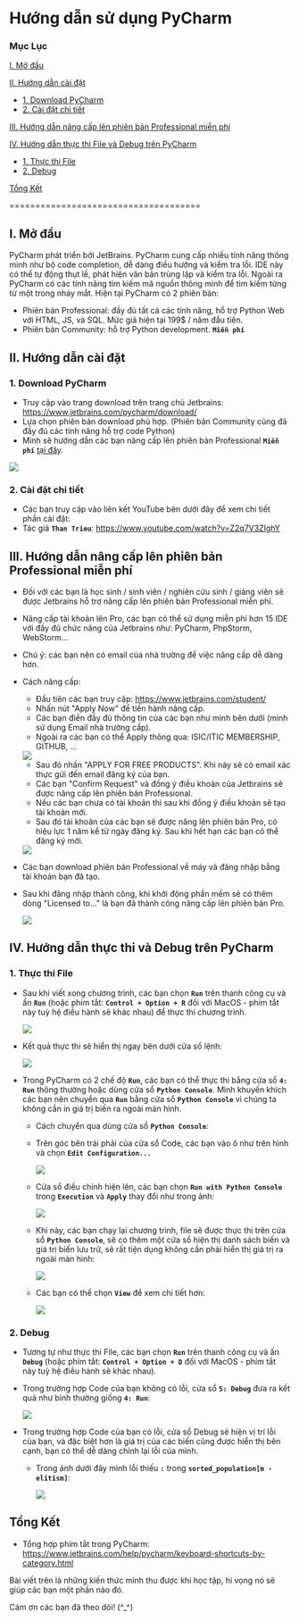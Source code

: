 # Hướng dẫn sử dụng PyCharm 
### Mục Lục 
[I. Mở đầu](#Modau)

[II. Hướng dẫn cài đặt](#Caidat)
- [1. Download PyCharm](#Download)
- [2. Cài đặt chi tiết](#Huongdancaidat)

[III. Hướng dẫn nâng cấp lên phiên bản Professional miễn phí](#Uppro)

[IV. Hướng dẫn thực thi File và Debug trên PyCharm](#Thucthi_debug)
- [1. Thực thi File](#Thucthi)
- [2. Debug](#Debug)

[Tổng Kết](#Tongket)

=====================================
<a name="Modau"></a>
## I. Mở đầu 
PyCharm phát triển bởi JetBrains. PyCharm cung cấp nhiều tính năng thông minh như bộ code completion, dễ dàng điều hướng và kiểm tra lỗi. IDE này có thể tự động thụt lề, phát hiện văn bản trùng lặp và kiểm tra lỗi. Ngoài ra PyCharm có các tính năng tìm kiếm mã nguồn thông minh để tìm kiếm từng từ một trong nháy mắt. 
Hiện tại PyCharm có 2 phiên bản:
- Phiên bản Professional: đầy đủ tất cả các tính năng, hỗ trợ Python Web với HTML, JS, và SQL. Mức giá hiện tại 199$ / năm đầu tiên.
- Phiên bản Community: hỗ trợ Python development. **`Miễn phí`**

<a name="Caidat"></a>
## II. Hướng dẫn cài đặt 
<a name="Download"></a>
### 1. Download PyCharm
- Truy cập vào trang download trên trang chủ Jetbrains: https://www.jetbrains.com/pycharm/download/
- Lựa chọn phiên bản download phù hợp. (Phiên bản Community cũng đã đầy đủ các tính năng hỗ trợ code Python)
- Mình sẽ hướng dẫn các bạn nâng cấp lên phiên bản Professional **`Miễn phí`** [tại đây](#Uppro).
<img src="https://i.imgur.com/H58ZEom.png">

<a name="Huongdancaidat"></a>
### 2. Cài đặt chi tiết 
- Các bạn truy cập vào liên kết YouTube bên dưới đây để xem chi tiết phần cài đặt: 
- Tác giả **`Than Trieu`**: https://www.youtube.com/watch?v=Z2q7V3ZIghY 

<a name="Uppro"></a>
## III. Hướng dẫn nâng cấp lên phiên bản Professional miễn phí
- Đối với các bạn là học sinh / sinh viên / nghiên cứu sinh / giảng viên sẽ được Jetbrains hỗ trợ nâng cấp lên phiên bản Professional miễn phí.
- Nâng cấp tài khoản lên Pro, các bạn có thể sử dụng miễn phí hơn 15 IDE với đầy đủ chức năng của Jetbrains như: PyCharm, PhpStorm, WebStorm...
- Chú ý: các bạn nên có email của nhà trường để việc nâng cấp dễ dàng hơn.
- Cách nâng cấp:
  - Đầu tiên các bạn truy cập: https://www.jetbrains.com/student/ 
  - Nhấn nút "Apply Now" để tiến hành nâng cấp.
  - Các bạn điền đầy đủ thông tin của các bạn như mình bên dưới (mình sử dụng Email nhà trường cấp).
  - Ngoài ra các bạn có thể Apply thông qua: ISIC/ITIC MEMBERSHIP, GITHUB, ...
  
  <img src="https://i.imgur.com/hlZCWwQ.png">
  
  - Sau đó nhấn "APPLY FOR FREE PRODUCTS". Khi này sẽ có email xác thực gửi đến email đăng ký của bạn.
  - Các bạn "Confirm Request" và đồng ý điều khoản của Jetbrains sẽ được nâng cấp lên phiên bản Professional.
  - Nếu các bạn chưa có tài khoản thì sau khi đồng ý điều khoản sẽ tạo tài khoản mới.
  - Sau đó tài khoản của các bạn sẽ được nâng lên phiên bản Pro, có hiệu lực 1 năm kể từ ngày đăng ký. Sau khi hết hạn các bạn có thể đăng ký mới.
   
   <img src="https://i.imgur.com/ZrzCsrU.png">

- Các bạn download phiên bản Professional về máy và đăng nhập bằng tài khoản bạn đã tạo. 
- Sau khi đăng nhập thành công, khi khởi động phần mềm sẽ có thêm dòng "Licensed to..." là bạn đã thành công nâng cấp lên phiên bản Pro.

    <img src="https://i.imgur.com/DbeN6gu.png">

<a name="Thucthi_debug"></a>
## IV. Hướng dẫn thực thi và Debug trên PyCharm
<a name="Thucthi"></a>
### 1. Thực thi File 
- Sau khi viết xong chương trình, các bạn chọn **`Run`** trên thanh công cụ và ấn **`Run`** (hoặc phím tắt: **`Control + Option + R`** đối với MacOS - phím tắt này tuỳ hệ điều hành sẽ khác nhau) để thực thi chương trình.

     <img src="https://i.imgur.com/mwtVMz9.png">

- Kết quả thực thi sẽ hiển thị ngay bên dưới cửa sổ lệnh:

     <img src="https://i.imgur.com/SEGdlPB.png">
    
- Trong PyCharm có 2 chế độ **`Run`**, các bạn có thể thực thi bằng cửa sổ **`4: Run`** thông thường hoặc dùng cửa sổ **`Python Console`**. Mình khuyến khích các bạn nên chuyển qua **`Run`** bằng cửa sổ **`Python Console`** vì chúng ta không cần in giá trị biến ra ngoài màn hình.
    - Cách chuyển qua dùng cửa sổ **`Python Console`**:
    - Trên góc bên trái phải của cửa sổ Code, các bạn vào ô như trên hình và chọn **`Edit Configuration...`**
    
      <img src="https://i.imgur.com/PxLVaYe.png">
    
    - Cửa sổ điều chỉnh hiện lên, các bạn chọn **`Run with Python Console`** trong **`Execution`** và **`Apply`** thay đổi như trong ảnh:
    
      <img src="https://i.imgur.com/JzIUyzl.png"> 
    
    - Khi này, các bạn chạy lại chương trình, file sẽ được thực thi trên cửa sổ **`Python Console`**, sẽ có thêm một cửa sổ hiện thị danh sách biến và giá trị biến lưu trữ, sẽ rất tiện dụng không cần phải hiển thị giá trị ra ngoài màn hình:

      <img src="https://i.imgur.com/8fYOWUo.png"> 
    
    - Các bạn có thể chọn **`View`** để xem chi tiết hơn:

      <img src="https://i.imgur.com/kPgMCUY.png"> 
    
    
<a name="Debug"></a>
### 2. Debug 
- Tương tự như thực thi File, các bạn chọn **`Run`** trên thanh công cụ và ấn **`Debug`** (hoặc phím tắt: **`Control + Option + D`** đối với MacOS - phím tắt này tuỳ hệ điều hành sẽ khác nhau).

- Trong trường hợp Code của bạn không có lỗi, cửa sổ **`5: Debug`** đưa ra kết quả như bình thường giống **`4: Run`**:

     <img src="https://i.imgur.com/A8cP9Zr.png"> 

- Trong trường hợp Code của bạn có lỗi, cửa sổ Debug sẽ hiện vị trí lỗi của bạn, và đặc biệt hơn là giá trị của các biến cũng được hiển thị bên cạnh, bạn có thể dễ dàng chỉnh lại lỗi của mình.
   - Trong ảnh dưới đây mình lỗi thiếu **` : `** trong  **`sorted_population[m - elitism]`**:

       <img src="https://i.imgur.com/UDaoSZy.png"> 

<a name="Tongket"></a>
## Tổng Kết  
- Tổng hợp phím tắt trong PyCharm: https://www.jetbrains.com/help/pycharm/keyboard-shortcuts-by-category.html

Bài viết trên là những kiến thức mình thu được khi học tập, hi vọng nó sẽ giúp các bạn một phần nào đó.

Cám ơn các bạn đã theo dõi! (^_^)
